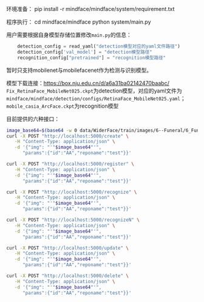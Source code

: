 环境准备：
pip install -r mindface/mindface/system/requirement.txt

程序执行：
cd mindface/mindface
python system/main.py

用户需要根据自身模型存储位置修改`main.py`的信息：
````python
    detection_config = read_yaml("detection模型对应的yaml文件路径")
    detection_config['val_model'] = "detection模型路径"
    recognition_config["pretrained"] = "recognition模型路径"
````
暂时只支持mobilenet与mobilefacenet作为检测与识别模型。

模型下载连接：https://box.nju.edu.cn/d/a6a31ba02142470baabc/
`Fix_RetinaFace_MobileNet025.ckpt`为detection模型，对应的yaml文件为`mindface/mindface/detection/configs/RetinaFace_MobileNet025.yaml`；
`mobile_casia_ArcFace.ckpt`为recognition模型

目前提供的六种接口：
````bash
image_base64=$(base64 -w 0 data/WiderFace/train/images/6--Funeral/6_Funeral_Funeral_6_417.jpg)
curl -X POST "http://localhost:5000/create" \
   -H "Content-Type: application/json" \
   -d '{"img": "'"$image_base64"'",
      "params":{"id":"AA","reponame":"test"}}'

curl -X POST "http://localhost:5000/register" \
   -H "Content-Type: application/json" \
   -d '{"img": "'"$image_base64"'",
      "params":{"id":"AA","reponame":"test"}}'

curl -X POST "http://localhost:5000/recognize" \
   -H "Content-Type: application/json" \
   -d '{"img": "'"$image_base64"'",
      "params":{"id":"AA","reponame":"test"}}'

curl -X POST "http://localhost:5000/recognizeN" \
   -H "Content-Type: application/json" \
   -d '{"img": "'"$image_base64"'",
      "params":{"id":"AA","reponame":"test"}}'

curl -X POST "http://localhost:5000/update" \
   -H "Content-Type: application/json" \
   -d '{"img": "'"$image_base64"'",
      "params":{"id":"AA","reponame":"test"}}'

curl -X POST "http://localhost:5000/delete" \
   -H "Content-Type: application/json" \
   -d '{"img": "'"$image_base64"'",
      "params":{"id":"AA","reponame":"test"}}'
````